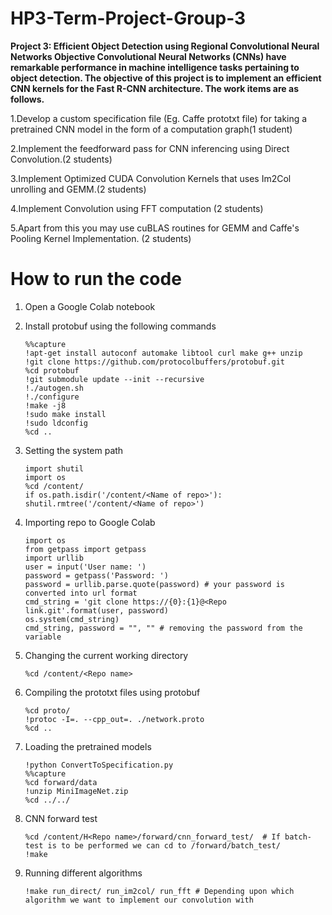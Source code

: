 # HP3-Term-Project-Group-3
**Project 3: Efficient Object Detection using Regional Convolutional Neural Networks
Objective
Convolutional Neural Networks (CNNs) have remarkable performance in machine intelligence tasks pertaining to object detection. The objective of this project is to implement an efficient CNN kernels for the Fast R-CNN architecture. The work items are as follows.**

1.Develop a custom specification file (Eg. Caffe prototxt file) for taking a pretrained CNN model in the form of a computation graph(1 student)

2.Implement the feedforward pass for CNN inferencing using Direct Convolution.(2 students)

3.Implement Optimized CUDA Convolution Kernels that uses Im2Col unrolling and GEMM.(2 students)

4.Implement Convolution using FFT computation (2 students)

5.Apart from this you may use cuBLAS routines for GEMM and Caffe's Pooling Kernel Implementation. (2 students) 

# How to run the code  

1. Open a Google Colab notebook 

2. Install protobuf using the following commands
   
   ``` 
   %%capture
   !apt-get install autoconf automake libtool curl make g++ unzip
   !git clone https://github.com/protocolbuffers/protobuf.git
   %cd protobuf
   !git submodule update --init --recursive
   !./autogen.sh
   !./configure
   !make -j8
   !sudo make install
   !sudo ldconfig 
   %cd ..

3. Setting the system path
   ```
   import shutil
   import os 
   %cd /content/
   if os.path.isdir('/content/<Name of repo>'):
   shutil.rmtree('/content/<Name of repo>')
   ```
4. Importing repo to Google Colab 
   ```
   import os
   from getpass import getpass
   import urllib
   user = input('User name: ')
   password = getpass('Password: ')
   password = urllib.parse.quote(password) # your password is converted into url format
   cmd_string = 'git clone https://{0}:{1}@<Repo link.git'.format(user, password)
   os.system(cmd_string)
   cmd_string, password = "", "" # removing the password from the variable
   ```

5. Changing the current working directory 
   ```
   %cd /content/<Repo name> 
   ```
6. Compiling the prototxt files using protobuf 
   ```
   %cd proto/
   !protoc -I=. --cpp_out=. ./network.proto
   %cd ..
   ```
   
7. Loading the pretrained models 
   ``` 
   !python ConvertToSpecification.py
   %%capture
   %cd forward/data
   !unzip MiniImageNet.zip
   %cd ../../ 
   ```
   
8. CNN forward test 
   ```
   %cd /content/H<Repo name>/forward/cnn_forward_test/  # If batch-test is to be performed we can cd to /forward/batch_test/
   !make 
   ```
   
9. Running different algorithms
   ```
   !make run_direct/ run_im2col/ run_fft # Depending upon which algorithm we want to implement our convolution with 
   ```

   
